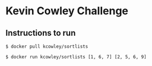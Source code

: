 # Kevin Cowley Challenge

## Instructions to run

`$ docker pull kcowley/sortlists`

`$ docker run kcowley/sortlists [1, 6, 7] [2, 5, 6, 9]`
